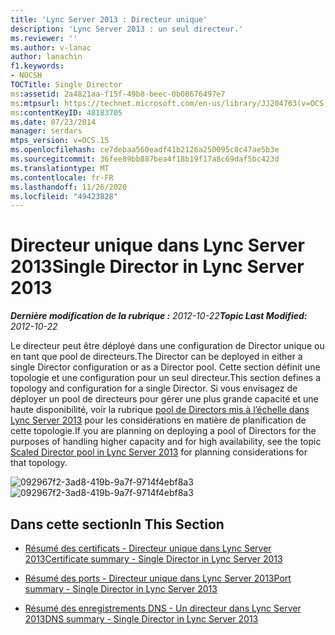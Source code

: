 ```yaml
---
title: 'Lync Server 2013 : Directeur unique'
description: 'Lync Server 2013 : un seul directeur.'
ms.reviewer: ''
ms.author: v-lanac
author: lanachin
f1.keywords:
- NOCSH
TOCTitle: Single Director
ms:assetid: 2a4821aa-f15f-49b8-beec-0b08676497e7
ms:mtpsurl: https://technet.microsoft.com/en-us/library/JJ204763(v=OCS.15)
ms:contentKeyID: 48183705
ms.date: 07/23/2014
manager: serdars
mtps_version: v=OCS.15
ms.openlocfilehash: ce7debaa560eadf41b2126a250095c8c47ae5b3e
ms.sourcegitcommit: 36fee89bb887bea4f18b19f17a8c69daf5bc423d
ms.translationtype: MT
ms.contentlocale: fr-FR
ms.lasthandoff: 11/26/2020
ms.locfileid: "49423828"
---
```

# <a name="single-director-in-lync-server-2013"></a><span data-ttu-id="61d96-103">Directeur unique dans Lync Server 2013</span><span class="sxs-lookup"><span data-stu-id="61d96-103">Single Director in Lync Server 2013</span></span>

<div data-xmlns="http://www.w3.org/1999/xhtml">

<div class="topic" data-xmlns="http://www.w3.org/1999/xhtml" data-msxsl="urn:schemas-microsoft-com:xslt" data-cs="https://msdn.microsoft.com/">

<div data-asp="https://msdn2.microsoft.com/asp">



</div>

<div id="mainSection">

<div id="mainBody"><span data-ttu-id="61d96-104">

<span> </span></span><span class="sxs-lookup"><span data-stu-id="61d96-104">

<span> </span></span></span>

<span data-ttu-id="61d96-105">_**Dernière modification de la rubrique :** 2012-10-22_</span><span class="sxs-lookup"><span data-stu-id="61d96-105">_**Topic Last Modified:** 2012-10-22_</span></span>

<span data-ttu-id="61d96-106">Le directeur peut être déployé dans une configuration de Director unique ou en tant que pool de directeurs.</span><span class="sxs-lookup"><span data-stu-id="61d96-106">The Director can be deployed in either a single Director configuration or as a Director pool.</span></span> <span data-ttu-id="61d96-107">Cette section définit une topologie et une configuration pour un seul directeur.</span><span class="sxs-lookup"><span data-stu-id="61d96-107">This section defines a topology and configuration for a single Director.</span></span> <span data-ttu-id="61d96-108">Si vous envisagez de déployer un pool de directeurs pour gérer une plus grande capacité et une haute disponibilité, voir la rubrique [pool de Directors mis à l’échelle dans Lync Server 2013](lync-server-2013-scaled-director-pool.md) pour les considérations en matière de planification de cette topologie.</span><span class="sxs-lookup"><span data-stu-id="61d96-108">If you are planning on deploying a pool of Directors for the purposes of handling higher capacity and for high availability, see the topic [Scaled Director pool in Lync Server 2013](lync-server-2013-scaled-director-pool.md) for planning considerations for that topology.</span></span>

<span data-ttu-id="61d96-109">![092967f2-3ad8-419b-9a7f-9714f4ebf8a3](images/JJ204763.092967f2-3ad8-419b-9a7f-9714f4ebf8a3(OCS.15).jpg "092967f2-3ad8-419b-9a7f-9714f4ebf8a3")</span><span class="sxs-lookup"><span data-stu-id="61d96-109">![092967f2-3ad8-419b-9a7f-9714f4ebf8a3](images/JJ204763.092967f2-3ad8-419b-9a7f-9714f4ebf8a3(OCS.15).jpg "092967f2-3ad8-419b-9a7f-9714f4ebf8a3")</span></span>

<div>

## <a name="in-this-section"></a><span data-ttu-id="61d96-110">Dans cette section</span><span class="sxs-lookup"><span data-stu-id="61d96-110">In This Section</span></span>

  - [<span data-ttu-id="61d96-111">Résumé des certificats - Directeur unique dans Lync Server 2013</span><span class="sxs-lookup"><span data-stu-id="61d96-111">Certificate summary - Single Director in Lync Server 2013</span></span>](lync-server-2013-certificate-summary-single-director.md)

  - [<span data-ttu-id="61d96-112">Résumé des ports - Directeur unique dans Lync Server 2013</span><span class="sxs-lookup"><span data-stu-id="61d96-112">Port summary - Single Director in Lync Server 2013</span></span>](lync-server-2013-port-summary-single-director.md)

  - [<span data-ttu-id="61d96-113">Résumé des enregistrements DNS - Un directeur dans Lync Server 2013</span><span class="sxs-lookup"><span data-stu-id="61d96-113">DNS summary - Single Director in Lync Server 2013</span></span>](lync-server-2013-dns-summary-single-director.md)

<span data-ttu-id="61d96-114"></div>

</div>

<span> </span>

</div>

</div>

</span><span class="sxs-lookup"><span data-stu-id="61d96-114"></div>

</div>

<span> </span>

</div>

</div>

</span></span></div>

